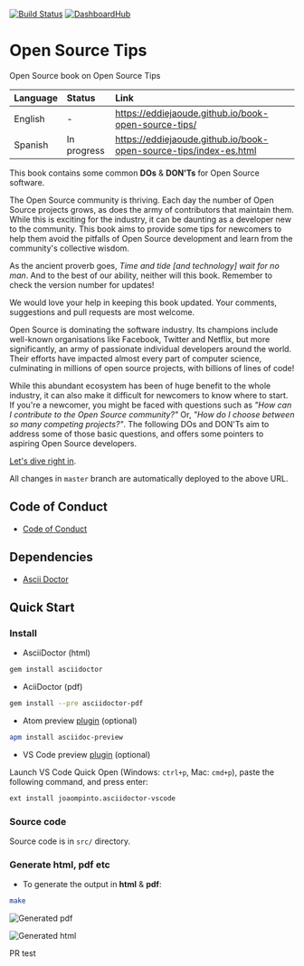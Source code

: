 [![Build Status](https://travis-ci.org/eddiejaoude/book-open-source-tips.svg?branch=master)](https://travis-ci.org/eddiejaoude/book-open-source-tips)
[![DashboardHub](https://img.shields.io/badge/DashboardHub-Open%20Source%20Book-orange.svg)](https://pipeline.dashboardhub.io/environments/f39a2d40-2045-11e8-a435-ade829eb4121)

# Open Source Tips

Open Source book on Open Source Tips

| Language | Status | Link |
| :--- | :--- | :--- |
| English | - | https://eddiejaoude.github.io/book-open-source-tips/ |
| Spanish | In progress | https://eddiejaoude.github.io/book-open-source-tips/index-es.html |

This book contains some common **DOs** & **DON'Ts** for Open Source software.

The Open Source community is thriving. Each day the number of Open Source projects grows, as does the army of contributors that maintain them. While this is exciting for the industry, it can be daunting as a developer new to the community. This book aims to provide some tips for newcomers to help them avoid the pitfalls of Open Source development and learn from the community's collective wisdom.

As the ancient proverb goes, _Time and tide [and technology] wait for no man_. And to the best of our ability, neither will this book. Remember to check the version number for updates!

We would love your help in keeping this book updated. Your comments, suggestions and pull requests are most welcome.

Open Source is dominating the software industry. Its champions include well-known organisations like Facebook, Twitter and Netflix, but more significantly, an army of passionate individual developers around the world. Their efforts have impacted almost every part of computer science, culminating in millions of open source projects, with billions of lines of code!

While this abundant ecosystem has been of huge benefit to the whole industry, it can also make it difficult for newcomers to know where to start. If you're a newcomer, you might be faced with questions such as _"How can I contribute to the Open Source community?"_ Or, _"How do I choose between so many competing projects?"_. The following DOs and DON'Ts aim to address some of those basic questions, and offers some pointers to aspiring Open Source developers.

[Let's dive right in](https://eddiejaoude.github.io/book-open-source-tips/).

All changes in `master` branch are automatically deployed to the above URL.

## Code of Conduct

* [Code of Conduct](.github/CODE_OF_CONDUCT.md)

## Dependencies

* [Ascii Doctor](http://asciidoctor.org)

## Quick Start

### Install

* AsciiDoctor (html)

```bash
gem install asciidoctor
```

* AciiDoctor (pdf)

```bash
gem install --pre asciidoctor-pdf
```

* Atom preview [plugin](https://atom.io/packages/asciidoc-preview) (optional)

```bash
apm install asciidoc-preview
```

* VS Code preview [plugin](https://marketplace.visualstudio.com/items?itemName=joaompinto.asciidoctor-vscode) (optional)

Launch VS Code Quick Open (Windows: `ctrl+p`, Mac: `cmd+p`), paste the following command, and press enter:

```bash
ext install joaompinto.asciidoctor-vscode
```

### Source code

Source code is in `src/` directory.

### Generate html, pdf etc

* To generate the output in **html** & **pdf**:

```bash
make
```

![Generated pdf](https://cloud.githubusercontent.com/assets/624760/20028256/e127f148-a345-11e6-9871-5e40a7c73edb.png)

![Generated html](https://cloud.githubusercontent.com/assets/624760/20028253/cfd770c6-a345-11e6-8552-88904ecca9dc.png)

PR test
